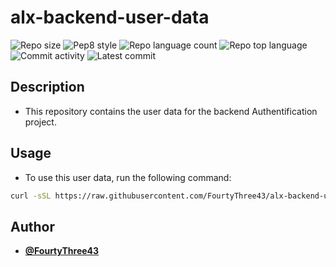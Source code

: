 # alx-backend-user-data

![Repo size](https://img.shields.io/github/repo-size/FourtyThree43/alx-backend-user-data)
![Pep8 style](https://img.shields.io/badge/PEP8-style%20guide-red?style=round-square)
![Repo language count](https://img.shields.io/github/languages/count/FourtyThree43/alx-backend-user-data?style=round-square)
![Repo top language](https://img.shields.io/github/languages/top/FourtyThree43/alx-backend-user-data?style=round-square)
![Commit activity](https://img.shields.io/github/commit-activity/m/FourtyThree43/alx-backend-user-data?style=round-square)
![Latest commit](https://img.shields.io/github/last-commit/FourtyThree43/alx-backend-user-data?style=round-square)

## Description

- This repository contains the user data for the backend Authentification project.

## Usage

- To use this user data, run the following command:

```bash
curl -sSL https://raw.githubusercontent.com/FourtyThree43/alx-backend-user-data/main/user_data.sh | bash
```

## Author

- [**@FourtyThree43**](https://www.github.com/FourtyThree43/alx-backend-user-data/)
